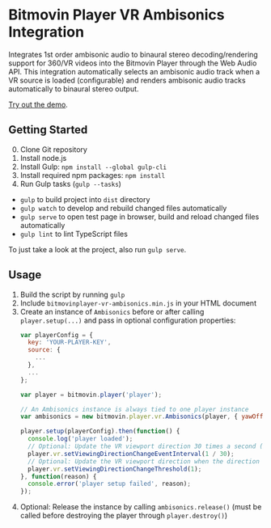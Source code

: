 # Bitmovin Player VR Ambisonics Integration

Integrates 1st order ambisonic audio to binaural stereo decoding/rendering support for 360/VR videos into the Bitmovin Player through the Web Audio API. This integration automatically selects an ambisonic audio track when a VR source is loaded (configurable) and renders ambisonic audio tracks automatically to binaural stereo output.

[Try out the demo](https://demo.bitmovin.com/public/ambisonics/).

## Getting Started

 0. Clone Git repository
 1. Install node.js
 2. Install Gulp: `npm install --global gulp-cli`
 3. Install required npm packages: `npm install`
 4. Run Gulp tasks (`gulp --tasks`)
  * `gulp` to build project into `dist` directory
  * `gulp watch` to develop and rebuild changed files automatically
  * `gulp serve` to open test page in browser, build and reload changed files automatically
  * `gulp lint` to lint TypeScript files
  
To just take a look at the project, also run `gulp serve`.

## Usage

 1. Build the script by running `gulp`
 2. Include `bitmovinplayer-vr-ambisonics.min.js` in your HTML document
 3. Create an instance of `Ambisonics` before or after calling `player.setup(...)` and pass in optional configuration properties:
    ```js
    var playerConfig = {
      key: 'YOUR-PLAYER-KEY',
      source: {
        ...
      },
      ...
    };

    var player = bitmovin.player('player');
    
    // An Ambisonics instance is always tied to one player instance
    var ambisonics = new bitmovin.player.vr.Ambisonics(player, { yawOffset: Math.PI });
    
    player.setup(playerConfig).then(function() {
      console.log('player loaded');
      // Optional: Update the VR viewport direction 30 times a second (instead of the default 4 times)
      player.vr.setViewingDirectionChangeEventInterval(1 / 30);
      // Optional: Update the VR viewport direction when the direction changes more than 1 degree (instead of the default 5 degree)
      player.vr.setViewingDirectionChangeThreshold(1);
    }, function(reason) {
      console.error('player setup failed', reason);
    });
    ```
 4. Optional: Release the instance by calling `ambisonics.release()` (must be called before destroying the player through `player.destroy()`)
 